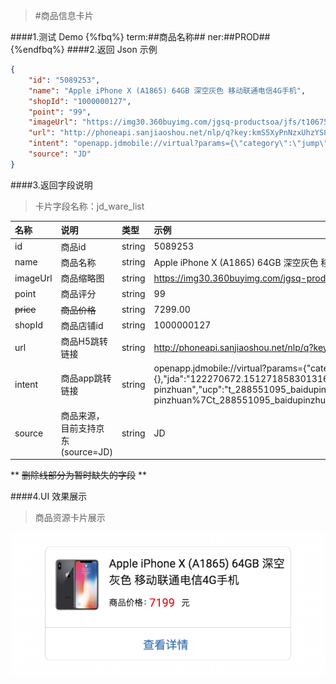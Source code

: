 >#商品信息卡片

####1.测试 Demo
{%fbq%}
term:##商品名称##
ner:##PROD##
{%endfbq%}
####2.返回 Json 示例
```json
{
    "id": "5089253",
    "name": "Apple iPhone X (A1865) 64GB 深空灰色 移动联通电信4G手机",
    "shopId": "1000000127",
    "point": "99",
    "imageUrl": "https://img30.360buyimg.com/jgsq-productsoa/jfs/t10675/253/1344769770/66891/92d54ca4/59df2e7fN86c99a27.jpg",
    "url": "http://phoneapi.sanjiaoshou.net/nlp/q?key:kmS5XyPnNzxUhzYS8jDbm3bU67IPqRzpGxmVA7h_5lfuaFK2Z4uZHBRMAfhGnd8YLeF9aCMS-08Es7x9JUfdNiqeyZT29UDbOQNeEf2LZ3RpwLkxmflQ0h8Xtxh9eFuWToGkLq_j8bk=",
    "intent": "openapp.jdmobile://virtual?params={\"category\":\"jump\",\"des\":\"productDetail\",\"skuId\":\"5089253\",\"sourceType\":\"unknown\",\"sourceValue\":\"unknown\",\"M_sourceFrom\":\"sxtop\",\"msf_type\":\"click\",\"m_param\":{\"m_source\":\"0\",\"event_series\":{},\"jda\":\"122270672.15127185830131661088761.1512718583.1512718583.1512718583.1\",\"usc\":\"baidu-pinzhuan\",\"ucp\":\"t_288551095_baidupinzhuan\",\"umd\":\"cpc\",\"utr\":\"36e78a1acce545f59c3461c890d009a9_0_4d3505762a844dbabcc13d4dedf87db4\",\"jdv\":\"122270672%7Cbaidu-pinzhuan%7Ct_288551095_baidupinzhuan%7Ccpc%7C36e78a1acce545f59c3461c890d009a9_0_4d3505762a844dbabcc13d4dedf87db4%7C1512718583038\",\"ref\":\"https%3A%2F%2Fitem.m.jd.com%2Fproduct%2F2397497.html\",\"psn\":\"15127185830131661088761|1\",\"psq\":4,\"unpl\":\"\",\"pc_source\":\"\",\"mba_muid\":\"15127185830131661088761\",\"mba_sid\":\"15127185830524599070494097937\",\"mt_xid\":\"\",\"mt_subsite\":\"\"},\"SE\":{\"mt_subsite\":\"\",\"__jdv\":\"122270672%7Cbaidu-pinzhuan%7Ct_288551095_baidupinzhuan%7Ccpc%7C36e78a1acce545f59c3461c890d009a9_0_4d3505762a844dbabcc13d4dedf87db4%7C1512718583038\",\"unpl\":\"\",\"__jda\":\"122270672.15127185830131661088761.1512718583.1512718583.1512718583.1\"}}",
    "source": "JD"
}
```

####3.返回字段说明

>卡片字段名称：jd_ware_list

|名称|说明|类型|示例|
|:---|:---|:---|:---|
|id|商品id|string|5089253|
|name|商品名称|string|Apple iPhone X (A1865) 64GB 深空灰色 移动联通电信4G手机|
|imageUrl|商品缩略图|string|https://img30.360buyimg.com/jgsq-productsoa/jfs/t10675/253/1344769770/66891/92d54ca4/59df2e7fN86c99a27.jpg|
|point|商品评分|string|99|
|~~price~~|~~商品价格~~|string|7299.00|
|shopId|商品店铺id|string|1000000127|
|url|商品H5跳转链接|string|http://phoneapi.sanjiaoshou.net/nlp/q?key:kmS5XyPnNzxUhzYS8jDbm3bU67IPqRzpGxmVA7h_5lfuaFK2Z4uZHBRMAfhGnd8YLeF9aCMS-08Es7x9JUfdNiqeyZT29UDbOQNeEf2LZ3RpwLkxmflQ0h8Xtxh9eFuWToGkLq_j8bk=|
|intent|商品app跳转链接|string|openapp.jdmobile://virtual?params={\"category\":\"jump\",\"des\":\"productDetail\",\"skuId\":\"5089253\",\"sourceType\":\"unknown\",\"sourceValue\":\"unknown\",\"M_sourceFrom\":\"sxtop\",\"msf_type\":\"click\",\"m_param\":{\"m_source\":\"0\",\"event_series\":{},\"jda\":\"122270672.15127185830131661088761.1512718583.1512718583.1512718583.1\",\"usc\":\"baidu-pinzhuan\",\"ucp\":\"t_288551095_baidupinzhuan\",\"umd\":\"cpc\",\"utr\":\"36e78a1acce545f59c3461c890d009a9_0_4d3505762a844dbabcc13d4dedf87db4\",\"jdv\":\"122270672%7Cbaidu-pinzhuan%7Ct_288551095_baidupinzhuan%7Ccpc%7C36e78a1acce545f59c3461c890d009a9_0_4d3505762a844dbabcc13d4dedf87db4%7C1512718583038\",\"ref\":\"https%3A%2F%2Fitem.m.jd.com%2Fproduct%2F2397497.html\",\"psn\":\"15127185830131661088761|1\",\"psq\":4,\"unpl\":\"\",\"pc_source\":\"\",\"mba_muid\":\"15127185830131661088761\",\"mba_sid\":\"15127185830524599070494097937\",\"mt_xid\":\"\",\"mt_subsite\":\"\"},\"SE\":{\"mt_subsite\":\"\",\"__jdv\":\"122270672%7Cbaidu-pinzhuan%7Ct_288551095_baidupinzhuan%7Ccpc%7C36e78a1acce545f59c3461c890d009a9_0_4d3505762a844dbabcc13d4dedf87db4%7C1512718583038\",\"unpl\":\"\",\"__jda\":\"122270672.15127185830131661088761.1512718583.1512718583.1512718583.1\"}}| 
|source|商品来源，目前支持京东(source=JD)|string|JD|

** ~~删除线部分为暂时缺失的字段~~ **

####4.UI 效果展示
>商品资源卡片展示


<div align="center">
<img src="/assets/chapter1/jingdong.png" align="center" alt="电影资源卡片实例">
</div>

























